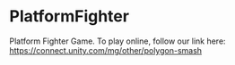 # PlatformFighter
Platform Fighter Game.
To play online, follow our link here: https://connect.unity.com/mg/other/polygon-smash
